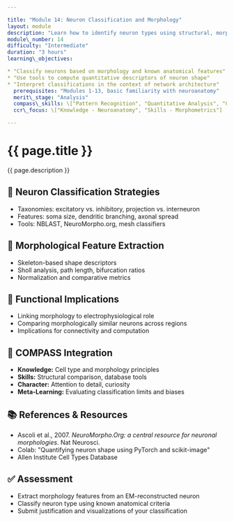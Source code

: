 ```yaml
---

title: "Module 14: Neuron Classification and Morphology"
layout: module
description: "Learn how to identify neuron types using structural, morphological, and connectivity features in EM datasets."
module\_number: 14
difficulty: "Intermediate"
duration: "3 hours"
learning\_objectives:

* "Classify neurons based on morphology and known anatomical features"
* "Use tools to compute quantitative descriptors of neuron shape"
* "Interpret classifications in the context of network architecture"
  prerequisites: "Modules 1-13, basic familiarity with neuroanatomy"
  merit\_stage: "Analysis"
  compass\_skills: \["Pattern Recognition", "Quantitative Analysis", "Critical Thinking"]
  ccr\_focus: \["Knowledge - Neuroanatomy", "Skills - Morphometrics"]

---
```


<div class="main-content">
  <div class="hero">
    <div class="hero-content">
      <h1>{{ page.title }}</h1>
      <p class="hero-subtitle">{{ page.description }}</p>
    </div>
  </div>

  <section class="section">
    <h2>🔄 Neuron Classification Strategies</h2>
    <ul>
      <li>Taxonomies: excitatory vs. inhibitory, projection vs. interneuron</li>
      <li>Features: soma size, dendritic branching, axonal spread</li>
      <li>Tools: NBLAST, NeuroMorpho.org, mesh classifiers</li>
    </ul>
  </section>

  <section class="section">
    <h2>🔄 Morphological Feature Extraction</h2>
    <ul>
      <li>Skeleton-based shape descriptors</li>
      <li>Sholl analysis, path length, bifurcation ratios</li>
      <li>Normalization and comparative metrics</li>
    </ul>
  </section>

  <section class="section">
    <h2>🔄 Functional Implications</h2>
    <ul>
      <li>Linking morphology to electrophysiological role</li>
      <li>Comparing morphologically similar neurons across regions</li>
      <li>Implications for connectivity and computation</li>
    </ul>
  </section>

  <section class="section">
    <h2>🌟 COMPASS Integration</h2>
    <ul>
      <li><strong>Knowledge:</strong> Cell type and morphology principles</li>
      <li><strong>Skills:</strong> Structural comparison, database tools</li>
      <li><strong>Character:</strong> Attention to detail, curiosity</li>
      <li><strong>Meta-Learning:</strong> Evaluating classification limits and biases</li>
    </ul>
  </section>

  <section class="section">
    <h2>📚 References & Resources</h2>
    <ul>
      <li>Ascoli et al., 2007. <em>NeuroMorpho.Org: a central resource for neuronal morphologies</em>. Nat Neurosci.</li>
      <li>Colab: "Quantifying neuron shape using PyTorch and scikit-image"</li>
      <li>Allen Institute Cell Types Database</li>
    </ul>
  </section>

  <section class="section">
    <h2>✅ Assessment</h2>
    <ul>
      <li>Extract morphology features from an EM-reconstructed neuron</li>
      <li>Classify neuron type using known anatomical criteria</li>
      <li>Submit justification and visualizations of your classification</li>
    </ul>
  </section>
</div>

